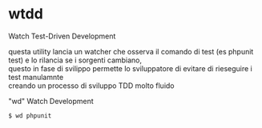 # wtdd
Watch Test-Driven Development

questa utility lancia un watcher che osserva il comando di test (es phpunit test) e lo rilancia se i sorgenti cambiano,  
questo in fase di svilippo permette lo sviluppatore di evitare di rieseguire i test manulamnte  
creando un processo di sviluppo TDD molto fluido

"wd" Watch Development

```bash
$ wd phpunit 
```
